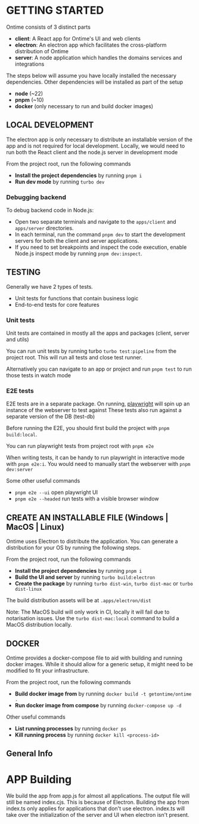 # GETTING STARTED

Ontime consists of 3 distinct parts

- __client__: A React app for Ontime's UI and web clients
- __electron__: An electron app which facilitates the cross-platform distribution of Ontime
- __server__: A node application which handles the domains services and integrations

The steps below will assume you have locally installed the necessary dependencies.
Other dependencies will be installed as part of the setup

- __node__ (~22)
- __pnpm__ (~10)
- __docker__ (only necessary to run and build docker images)

## LOCAL DEVELOPMENT

The electron app is only necessary to distribute an installable version of the app and is not required for local
development.
Locally, we would need to run both the React client and the node.js server in development mode

From the project root, run the following commands

- __Install the project dependencies__ by running `pnpm i`
- __Run dev mode__ by running `turbo dev`

### Debugging backend

To debug backend code in Node.js:

- Open two separate terminals and navigate to the `apps/client` and `apps/server` directories.
- In each terminal, run the command `pnpm dev` to start the development servers for both the client and server
  applications.
- If you need to set breakpoints and inspect the code execution, enable Node.js inspect mode by
  running `pnpm dev:inspect`.

## TESTING

Generally we have 2 types of tests.

- Unit tests for functions that contain business logic
- End-to-end tests for core features

### Unit tests

Unit tests are contained in mostly all the apps and packages (client, server and utils)

You can run unit tests by running turbo `turbo test:pipeline` from the project root.
This will run all tests and close test runner.

Alternatively you can navigate to an app or project and run `pnpm test` to run those tests in watch mode

### E2E tests

E2E tests are in a separate package. On running, [playwright](https://playwright.dev/) will spin up an instance of the
webserver to test against
These tests also run against a separate version of the DB (test-db)

Before running the E2E, you should first build the project with `pnpm build:local`.

You can run playwright tests from project root with `pnpm e2e`

When writing tests, it can be handy to run playwright in interactive mode with `pnpm e2e:i`. You would need to manually
start the webserver with `pnpm dev:server`

Some other useful commands

- `pnpm e2e --ui` open playwright UI
- `pnpm e2e --headed` run tests with a visible browser window

## CREATE AN INSTALLABLE FILE (Windows | MacOS | Linux)

Ontime uses Electron to distribute the application.
You can generate a distribution for your OS by running the following steps.

From the project root, run the following commands

- __Install the project dependencies__ by running `pnpm i`
- __Build the UI and server__ by running `turbo build:electron`
- __Create the package__ by running `turbo dist-win`, `turbo dist-mac` or `turbo dist-linux`

The build distribution assets will be at `.apps/electron/dist`

Note: The MacOS build will only work in CI, locally it will fail due to notarisation issues.
Use the `turbo dist-mac:local` command to build a MacOS distribution locally.

## DOCKER

Ontime provides a docker-compose file to aid with building and running docker images.
While it should allow for a generic setup, it might need to be modified to fit your infrastructure.

From the project root, run the following commands

- __Build docker image from__ by running `docker build -t getontime/ontime .`
- __Run docker image from compose__ by running `docker-compose up -d`

Other useful commands

- __List running processes__ by running `docker ps`
- __Kill running process__ by running `docker kill <process-id>`

## General Info

# APP Building

We build the app from app.js for almost all applications. The output file will still be named index.cjs. This is because of Electron.
Building the app from index.ts only applies for applications that don't use electron. index.ts will take over the initialization of the server and UI when electron isn't present.
